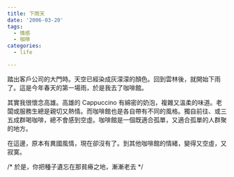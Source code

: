 ```yaml
---
title: 下雨天
date: '2006-03-20'
tags:
  - 情感
  - 咖啡
categories:
  - life

---
```

踏出客戶公司的大門時。天空已經染成灰濛濛的顏色。回到雲林後，就開始下雨了。這是今年春天的第一場雨，於是我去了咖啡館。  
  
其實我很懷念高雄。高雄的 Cappuccino 有綿密的奶泡，複雜又溫柔的味道。老闆或服務生總是親切又熱情。而咖啡館也是各自帶有不同的風格。獨自前往、或三五成群喝咖啡，總不會感到空虛。咖啡館是一個既適合孤單，又適合孤單的人群聚的地方。  
  
在這邊，原本有異國風情，現在卻沒有了。到其他咖啡館的情緒，變得又空虛，又寂寞。  
  
/\* 於是，你把種子遺忘在那貧瘠之地，漸漸老去 \*/